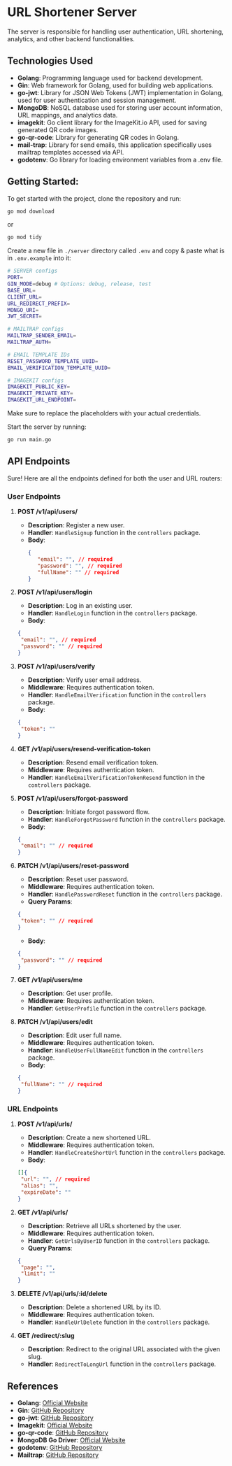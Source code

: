 # URL Shortener Server

The server is responsible for handling user authentication, URL shortening, analytics, and other backend functionalities.

## Technologies Used

- **Golang**: Programming language used for backend development.
- **Gin**: Web framework for Golang, used for building web applications.
- **go-jwt**: Library for JSON Web Tokens (JWT) implementation in Golang, used for user authentication and session management.
- **MongoDB**: NoSQL database used for storing user account information, URL mappings, and analytics data.
- **imagekit**: Go client library for the ImageKit.io API, used for saving generated QR code images.
- **go-qr-code**: Library for generating QR codes in Golang.
- **mail-trap**: Library for send emails, this application specifically uses mailtrap templates accessed via API.
- **godotenv**: Go library for loading environment variables from a .env file.

## Getting Started:

To get started with the project, clone the repository and run:

```bash
go mod download
```

or

```bash
go mod tidy
```

Create a new file in `./server` directory called `.env` and copy & paste what is in `.env.example` into it:

```bash
# SERVER configs
PORT=
GIN_MODE=debug # Options: debug, release, test
BASE_URL=
CLIENT_URL=
URL_REDIRECT_PREFIX=
MONGO_URI=
JWT_SECRET=

# MAILTRAP configs
MAILTRAP_SENDER_EMAIL=
MAILTRAP_AUTH=

# EMAIL TEMPLATE IDs
RESET_PASSWORD_TEMPLATE_UUID=
EMAIL_VERIFICATION_TEMPLATE_UUID=

# IMAGEKIT configs
IMAGEKIT_PUBLIC_KEY=
IMAGEKIT_PRIVATE_KEY=
IMAGEKIT_URL_ENDPOINT=
```

Make sure to replace the placeholders with your actual credentials.

Start the server by running:

```bash
go run main.go
```

## API Endpoints

Sure! Here are all the endpoints defined for both the user and URL routers:

### User Endpoints

1. **POST /v1/api/users/**

   - **Description**: Register a new user.
   - **Handler**: `HandleSignup` function in the `controllers` package.
   - **Body**:
     ```json
     {
     	"email": "", // required
     	"password": "", // required
     	"fullName": "" // required
     }
     ```

2. **POST /v1/api/users/login**

   - **Description**: Log in an existing user.
   - **Handler**: `HandleLogin` function in the `controllers` package.
   - **Body**:

   ```json
   {
   	"email": "", // required
   	"password": "" // required
   }
   ```

3. **POST /v1/api/users/verify**

   - **Description**: Verify user email address.
   - **Middleware**: Requires authentication token.
   - **Handler**: `HandleEmailVerification` function in the `controllers` package.
   - **Body**:

   ```json
   {
   	"token": ""
   }
   ```

4. **GET /v1/api/users/resend-verification-token**

   - **Description**: Resend email verification token.
   - **Middleware**: Requires authentication token.
   - **Handler**: `HandleEmailVerificationTokenResend` function in the `controllers` package.

5. **POST /v1/api/users/forgot-password**

   - **Description**: Initiate forgot password flow.
   - **Handler**: `HandleForgotPassword` function in the `controllers` package.
   - **Body**:

   ```json
   {
   	"email": "" // required
   }
   ```

6. **PATCH /v1/api/users/reset-password**

   - **Description**: Reset user password.
   - **Middleware**: Requires authentication token.
   - **Handler**: `HandlePasswordReset` function in the `controllers` package.
   - **Query Params**:

   ```json
   {
   	"token": "" // required
   }
   ```

   - **Body**:

   ```json
   {
   	"password": "" // required
   }
   ```

7. **GET /v1/api/users/me**

   - **Description**: Get user profile.
   - **Middleware**: Requires authentication token.
   - **Handler**: `GetUserProfile` function in the `controllers` package.

8. **PATCH /v1/api/users/edit**

   - **Description**: Edit user full name.
   - **Middleware**: Requires authentication token.
   - **Handler**: `HandleUserFullNameEdit` function in the `controllers` package.
   - **Body**:

   ```json
   {
   	"fullName": "" // required
   }
   ```

### URL Endpoints

1. **POST /v1/api/urls/**

   - **Description**: Create a new shortened URL.
   - **Middleware**: Requires authentication token.
   - **Handler**: `HandleCreateShortUrl` function in the `controllers` package.
   - **Body**:

   ```json
   []{
   	"url": "", // required
   	"alias": "",
   	"expireDate": ""
   }
   ```

2. **GET /v1/api/urls/**

   - **Description**: Retrieve all URLs shortened by the user.
   - **Middleware**: Requires authentication token.
   - **Handler**: `GetUrlsByUserID` function in the `controllers` package.
   - **Query Params**:

   ```json
   {
   	"page": "",
   	"limit": ""
   }
   ```

3. **DELETE /v1/api/urls/:id/delete**

   - **Description**: Delete a shortened URL by its ID.
   - **Middleware**: Requires authentication token.
   - **Handler**: `HandleUrlDelete` function in the `controllers` package.

4. **GET /redirect/:slug**
   - **Description**: Redirect to the original URL associated with the given slug.
   - **Handler**: `RedirectToLongUrl` function in the `controllers` package.

## References

- **Golang**: [Official Website](https://golang.org/)
- **Gin**: [GitHub Repository](https://github.com/gin-gonic/gin)
- **go-jwt**: [GitHub Repository](https://github.com/dgrijalva/jwt-go)
- **Imagekit**: [Official Website](https://imagekit.io/)
- **go-qr-code**: [GitHub Repository](https://github.com/skip2/go-qrcode)
- **MongoDB Go Driver**: [Official Website](https://www.mongodb.com/docs/drivers/go/current/)
- **godotenv**: [GitHub Repository](https://github.com/joho/godotenv)
- **Mailtrap**: [GitHub Repository](https://mailtrap.io/home)
